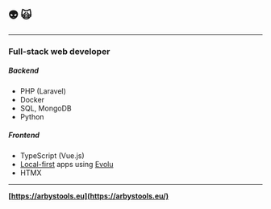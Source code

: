 ## :alien: :scream_cat:

___

### Full-stack web developer
##### Backend
  - PHP (Laravel)
  - Docker
  - SQL, MongoDB
  - Python
##### Frontend 
  - TypeScript (Vue.js)
  - [Local-first](https://www.inkandswitch.com/local-first/) apps using [Evolu](https://www.evolu.dev/)
  - HTMX 
___

**[https://arbystools.eu](https://arbystools.eu/)**
